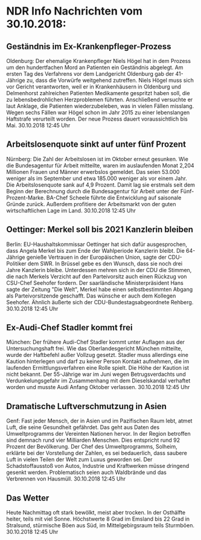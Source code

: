 # NDR Info Nachrichten vom 30.10.2018:


## Geständnis im Ex-Krankenpfleger-Prozess
Oldenburg: Der ehemalige Krankenpfleger Niels Högel hat in dem Prozess um den hundertfachen Mord an Patienten ein Geständnis abgelegt. Am ersten Tag des Verfahrens vor dem Landgericht Oldenburg gab der 41-Jährige zu, dass die Vorwürfe weitgehend zutreffen. Niels Högel muss sich vor Gericht verantworten, weil er in Krankenhäusern in Oldenburg und Delmenhorst zahlreichen Patienten Medikamente gespritzt haben soll, die zu lebensbedrohlichen Herzproblemen führten. Anschließend versuchte er laut Anklage, die Patienten wiederzubeleben, was in vielen Fällen misslang. Wegen sechs Fällen war Högel schon im Jahr 2015 zu einer lebenslangen Haftstrafe verurteilt worden. Der neue Prozess dauert voraussichtlich bis Mai. 30.10.2018 12:45 Uhr 

## Arbeitslosenquote sinkt auf unter fünf Prozent
Nürnberg:         Die Zahl der Arbeitslosen ist im Oktober erneut gesunken. Wie die Bundesagentur für Arbeit mitteilte, waren im auslaufenden Monat 2,204 Millionen Frauen und Männer erwerbslos gemeldet. Das seien 53.000 weniger als im September und etwa 185.000 weniger als vor einem Jahr. Die Arbeitslosenquote sank auf 4,9 Prozent. Damit lag sie erstmals seit dem Beginn der Berechnung durch die Bundesagentur für Arbeit unter der Fünf-Prozent-Marke. BA-Chef Scheele führte die Entwicklung auf saisonale Gründe zurück. Außerdem profitiere der Arbeitsmarkt von der guten wirtschaftlichen Lage im Land. 30.10.2018 12:45 Uhr 

## Oettinger: Merkel soll bis 2021 Kanzlerin bleiben
Berlin: EU-Haushaltskommissar Oettinger hat sich dafür ausgesprochen, dass Angela Merkel bis zum Ende der Wahlperiode Kanzlerin bleibt. Die 64-Jährige genieße Vertrauen in der Europäischen Union, sagte der CDU-Politiker dem SWR. In Brüssel gebe es den Wunsch, dass sie noch drei Jahre Kanzlerin bleibe. Unterdessen mehren sich in der CDU die Stimmen, die nach Merkels Verzicht auf den Parteivorsitz auch einen Rückzug von CSU-Chef Seehofer fordern. Der saarländische Ministerpräsident Hans sagte der Zeitung "Die Welt",  Merkel habe einen selbstbestimmten Abgang als Parteivorsitzende geschafft. Das wünsche er auch dem Kollegen Seehofer. Ähnlich äußerte sich der CDU-Bundestagsabgeordnete Rehberg. 30.10.2018 12:45 Uhr 

## Ex-Audi-Chef Stadler kommt frei
München: Der frühere Audi-Chef Stadler kommt unter Auflagen aus der Untersuchungshaft frei. Wie das Oberlandesgericht München mitteilte, wurde der Haftbefehl außer Vollzug gesetzt. Stadler muss allerdings eine Kaution hinterlegen und darf zu keiner Person Kontakt aufnehmen, die im laufenden Ermittlungsverfahren eine Rolle spielt. Die Höhe der Kaution ist nicht bekannt. Der 55-Jährige war im Juni wegen Betrugsverdachts und Verdunkelungsgefahr im Zusammenhang mit dem Dieselskandal verhaftet worden und musste Audi Anfang Oktober verlassen. 30.10.2018 12:45 Uhr 

## Dramatische Luftverschmutzung in Asien
Genf: Fast jeder Mensch, der in Asien und im Pazifischen Raum lebt, atmet Luft, die seine Gesundheit gefährdet. Das geht aus Daten des Umweltprogramms der Vereinten Nationen hervor. In der Region betroffen sind demnach rund vier Milliarden Menschen. Dies entspricht rund 92 Prozent der Bevölkerung. Der Chef des Umweltprogramms, Solheim, erklärte bei der Vorstellung der Zahlen, es sei bedauerlich, dass saubere Luft in vielen Teilen der Welt zum Luxus geworden sei. Der Schadstoffausstoß von Autos, Industrie und Kraftwerken müsse dringend gesenkt werden. Problematisch seien auch Waldbrände und das Verbrennen von Hausmüll. 30.10.2018 12:45 Uhr 

## Das Wetter
Heute Nachmittag oft stark bewölkt, meist aber trocken. In der Osthälfte heiter, teils mit viel Sonne. Höchstwerte 8 Grad im Emsland bis 22 Grad in Stralsund, stürmische Böen aus Süd, im Mittelgebirgsraum teils Sturmböen. 30.10.2018 12:45 Uhr 
